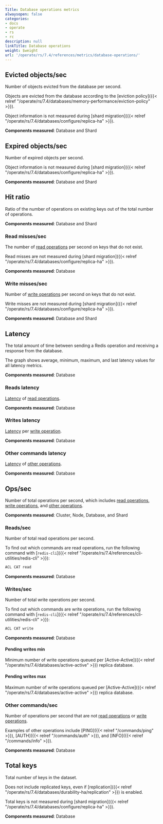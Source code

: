 ```yaml
---
Title: Database operations metrics
alwaysopen: false
categories:
- docs
- operate
- rs
- rc
description: null
linkTitle: Database operations
weight: $weight
url: '/operate/rs/7.4/references/metrics/database-operations/'
---
```


## Evicted objects/sec

Number of objects evicted from the database per second.

Objects are evicted from the database according to the [eviction policy]({{< relref "/operate/rs/7.4/databases/memory-performance/eviction-policy" >}}).

Object information is not measured during [shard migration]({{< relref "/operate/rs/7.4/databases/configure/replica-ha" >}}).

**Components measured**: Database and Shard

## Expired objects/sec

Number of expired objects per second.

Object information is not measured during [shard migration]({{< relref "/operate/rs/7.4/databases/configure/replica-ha" >}}).

**Components measured**: Database and Shard

## Hit ratio 

Ratio of the number of operations on existing keys out of the total number of operations. 

**Components measured**: Database and Shard

### Read misses/sec

The number of [read operations](#readssec) per second on keys that do not exist.

Read misses are not measured during [shard migration]({{< relref "/operate/rs/7.4/databases/configure/replica-ha" >}}).

**Components measured**: Database

### Write misses/sec 

Number of [write operations](#writessec) per second on keys that do not exist.

Write misses are not measured during [shard migration]({{< relref "/operate/rs/7.4/databases/configure/replica-ha" >}}).

**Components measured**: Database and Shard

## Latency 

The total amount of time between sending a Redis operation and receiving a response from the database.

The graph shows average, minimum, maximum, and last latency values for all latency metrics.

**Components measured**: Database

### Reads latency 

[Latency](#latency) of [read operations](#readssec).

**Components measured**: Database

### Writes latency 

[Latency](#latency) per [write operation](#writessec).

**Components measured**: Database

### Other commands latency 

[Latency](#latency) of [other operations](#other-commandssec).

**Components measured**: Database

## Ops/sec

Number of total operations per second, which includes [read operations](#readssec), [write operations](#writessec), and [other operations](#other-commandssec).

**Components measured**: Cluster, Node, Database, and Shard

### Reads/sec

Number of total read operations per second.

To find out which commands are read operations, run the following command with [`redis-cli`]({{< relref "/operate/rs/7.4/references/cli-utilities/redis-cli" >}}):

```sh
ACL CAT read
```

**Components measured**: Database

### Writes/sec

Number of total write operations per second.

To find out which commands are write operations, run the following command with [`redis-cli`]({{< relref "/operate/rs/7.4/references/cli-utilities/redis-cli" >}}):

```sh
ACL CAT write
```

**Components measured**: Database

#### Pending writes min

Minimum number of write operations queued per [Active-Active]({{< relref "/operate/rs/7.4/databases/active-active" >}}) replica database. 

#### Pending writes max

Maximum number of write operations queued per [Active-Active]({{< relref "/operate/rs/7.4/databases/active-active" >}}) replica database. 

### Other commands/sec 

Number of operations per second that are not [read operations](#readssec) or [write operations](#writessec).

Examples of other operations include [PING]({{< relref "/commands/ping" >}}), [AUTH]({{< relref "/commands/auth" >}}), and [INFO]({{< relref "/commands/info" >}}).

**Components measured**: Database

## Total keys 

Total number of keys in the dataset.
 
Does not include replicated keys, even if [replication]({{< relref "/operate/rs/7.4/databases/durability-ha/replication" >}}) is enabled.

Total keys is not measured during [shard migration]({{< relref "/operate/rs/7.4/databases/configure/replica-ha" >}}). 

**Components measured**: Database








